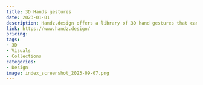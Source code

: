 ```yaml
---
title: 3D Hands gestures
date: 2023-01-01
description: Handz.design offers a library of 3D hand gestures that can be used for UI and UX design. The library includes a variety of gestures, such as swiping, tapping, and scrolling, as well as different hand poses.
link: https://www.handz.design/
pricing: 
tags: 
- 3D
- Visuals
- Collections
categories: 
- Design 
image: index_screenshot_2023-09-07.png
---
```

